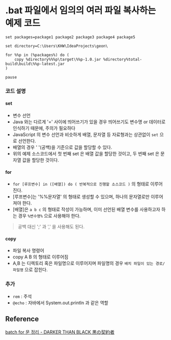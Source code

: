 # .bat 파일에서 임의의 여러 파일 복사하는 예제 코드

```shell
set packages=package1 package2 package3 package4 package5

set directory=C:\Users\KHW\IdeaProjects\geon\

for %%p in (%packages%) do (
    copy %directory%%%p\target\%%p-1.0.jar %directory%total-build\build\%%p-latest.jar
)

pause
```

### 코드 설명

#### set

- 변수 선언
- Java 와는 다르게 '=' 사이에 띄어쓰기가 있을 경우 띄어쓰기도 변수명 or 데이터로 인식하기 때문에, 주의가 필요하다
- JavaScript 의 변수 선언과 비슷하게 배열, 문자열 등 자료형과는 상관없이 ```set``` 으로 선언한다.
- 배열의 경우 ' '(공백)을 기준으로 값을 할당할 수 있다.
- 위의 예제 소스코드에서 첫 번째 set 은 배열 값을 할당한 것이고, 두 번째 set 은 문자열 값을 할당한 것이다.


#### for

- ```for [루프변수] in ([배열]) do ( 반복적으로 진행할 소스코드 )``` 의 형태로 이루어진다.
- [루프변수]는 '%%문자열' 의 형태로 생성할 수 있으며, 하나의 문자열로만 이루어져야 한다.
- [배열]은 ```a b c``` 의 형태로 작성이 가능하며, 이미 선언된 배열 변수를 사용하고자 하는 경우 ```%변수명%``` 으로 사용해야 한다.

> 공백 대신 ';' 과 ',' 을 사용해도 된다.

#### copy

- 파일 복사 명령어
- copy A B 의 형태로 이루어짐
- A,B 는 디렉토리 혹은 파일명으로 이루어지며 파일명의 경우 ```배치 파일이 있는 경로/파일명``` 으로 잡힌다.


### 추가

- ```rem``` : 주석
- ```@echo``` : 자바에서 System.out.println 과 같은 역할


## Reference

[batch for 문 정리 - DARKER THAN BLACK 黒の契約者](https://janggom.tistory.com/460)
